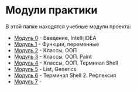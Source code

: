 # Модули практики

В этой папке находятся учебные модули проекта:

- [Модуль 0](units/unit0) - Введение, IntellijIDEA
- [Модуль 1](units/unit1) - Функции, переменные
- [Модуль 2](units/unit2) - Классы, ООП
- [Модуль 3](units/unit3) - Классы, ООП. Paint
- [Модуль 4](units/unit4) - Классы, ООП. Терминал Shell
- [Модуль 5](units/unit5) - List, Generics
- [Модуль 6](units/unit6) - Терминал Shell 2. Рефлексия
- [Модуль 7](units/unit7) - 
